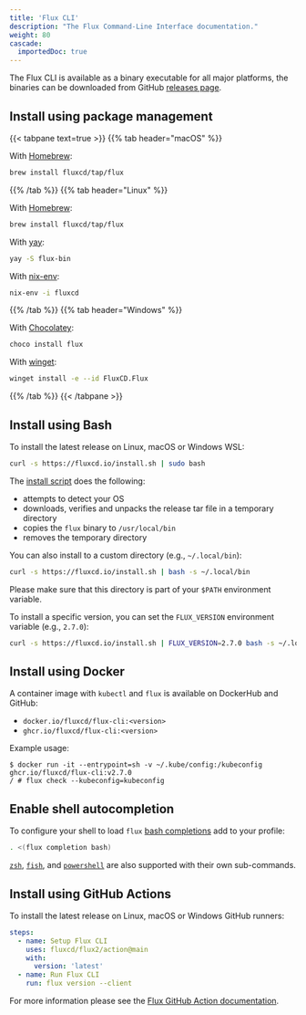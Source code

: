 ```yaml
---
title: 'Flux CLI'
description: "The Flux Command-Line Interface documentation."
weight: 80
cascade:
  importedDoc: true
---
```


The Flux CLI is available as a binary executable for all major platforms,
the binaries can be downloaded from GitHub
[releases page](https://github.com/fluxcd/flux2/releases).

## Install using package management

{{< tabpane text=true >}}
{{% tab header="macOS" %}}

With [Homebrew](https://brew.sh):

```sh
brew install fluxcd/tap/flux
```

{{% /tab %}}
{{% tab header="Linux" %}}

With [Homebrew](https://brew.sh):

```sh
brew install fluxcd/tap/flux
```

With [yay](https://github.com/Jguer/yay):

```sh
yay -S flux-bin
```

With [nix-env](https://nixos.org/manual/nix/unstable/command-ref/nix-env.html):

```sh
nix-env -i fluxcd
```

{{% /tab %}}
{{% tab header="Windows" %}}

With [Chocolatey](https://chocolatey.org/):

```powershell
choco install flux
```

With [winget](https://github.com/microsoft/winget-cli):

```sh
winget install -e --id FluxCD.Flux
```

{{% /tab %}}
{{< /tabpane >}}

## Install using Bash

To install the latest release on Linux, macOS or Windows WSL:

```bash
curl -s https://fluxcd.io/install.sh | sudo bash
```

The [install script](https://raw.githubusercontent.com/fluxcd/flux2/main/install/flux.sh) does the following:
* attempts to detect your OS
* downloads, verifies and unpacks the release tar file in a temporary directory
* copies the `flux` binary to `/usr/local/bin`
* removes the temporary directory

You can also install to a custom directory (e.g., `~/.local/bin`):

```bash
curl -s https://fluxcd.io/install.sh | bash -s ~/.local/bin
```

Please make sure that this directory is part of your `$PATH` environment variable.

To install a specific version, you can set the `FLUX_VERSION` environment variable (e.g., `2.7.0`):

```bash
curl -s https://fluxcd.io/install.sh | FLUX_VERSION=2.7.0 bash -s ~/.local/bin
```

## Install using Docker

A container image with `kubectl` and `flux` is available on DockerHub and GitHub:

* `docker.io/fluxcd/flux-cli:<version>`
* `ghcr.io/fluxcd/flux-cli:<version>`

Example usage:

```console
$ docker run -it --entrypoint=sh -v ~/.kube/config:/kubeconfig ghcr.io/fluxcd/flux-cli:v2.7.0
/ # flux check --kubeconfig=kubeconfig
```

## Enable shell autocompletion

To configure your shell to load `flux` [bash completions](flux_completion_bash.md) add to your profile:

```sh
. <(flux completion bash)
```

[`zsh`](flux_completion_zsh.md), [`fish`](flux_completion_fish.md),
and [`powershell`](flux_completion_powershell.md)
are also supported with their own sub-commands.

## Install using GitHub Actions

To install the latest release on Linux, macOS or Windows GitHub runners:

```yaml
steps:
  - name: Setup Flux CLI
    uses: fluxcd/flux2/action@main
    with:
      version: 'latest'
  - name: Run Flux CLI
    run: flux version --client
```

For more information please see the [Flux GitHub Action documentation](/flux/flux-gh-action.md).
